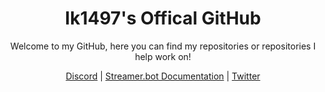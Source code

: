 <div align="center">
  
  <h1>Ik1497's Offical GitHub</h1>

  Welcome to my GitHub, here you can find my repositories or repositories I help work on!
  
  [Discord](https://www.youtube.com/watch?v=dQw4w9WgXcQ) | [Streamer.bot Documentation](https://wiki.streamer.bot) | [Twitter](https://www.youtube.com/watch?v=dQw4w9WgXcQ) 
  
</div>
